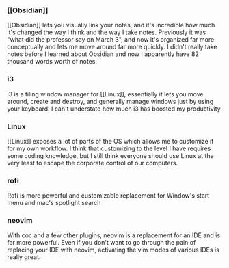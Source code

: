 ### [[Obsidian]]

[[Obsidian]] lets you visually link your notes, and it's incredible how much it's changed the way I think and the way I take notes. Previously it was "what did the professor say on March 3", and now it's organized far more conceptually and lets me move around far more quickly. I didn't really take notes before I learned about Obsidian and now I apparently have 82 thousand words worth of notes. 

### i3

i3 is a tiling window manager for [[Linux]], essentially it lets you move around, create and destroy, and generally manage windows just by using your keyboard. I can't understate how much i3 has boosted my productivity.

### Linux

[[Linux]] exposes a lot of parts of the OS which allows me to customize it for my own workflow. I think that customizing to the level I have requires some coding knowledge, but I still think everyone should use Linux at the very least to escape the corporate control of our computers.

### rofi

Rofi is more powerful and customizable replacement for Window's start menu and mac's spotlight search

### neovim

With coc and a few other plugins, neovim is a replacement for an IDE and is far more powerful. Even if you don't want to go through the pain of replacing your IDE with neovim, activating the vim modes of various IDEs is really great.


